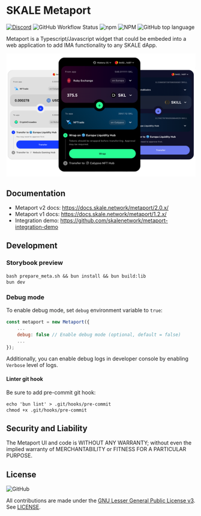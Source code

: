# SKALE Metaport

[![Discord](https://img.shields.io/discord/534485763354787851.svg)](https://discord.gg/vvUtWJB)
![GitHub Workflow Status](https://img.shields.io/github/actions/workflow/status/skalenetwork/metaport/publish.yml)
![npm](https://img.shields.io/npm/dm/@skalenetwork/metaport)
![NPM](https://img.shields.io/npm/l/@skalenetwork/metaport)
![GitHub top language](https://img.shields.io/github/languages/top/skalenetwork/metaport)

Metaport is a Typescript/Javascript widget that could be embeded into a web application to add IMA functionality to any SKALE dApp.

![Metaport Preview](art/metaport.png)

## Documentation

- Metaport v2 docs: https://docs.skale.network/metaport/2.0.x/
- Metaport v1 docs: https://docs.skale.network/metaport/1.2.x/
- Integration demo: https://github.com/skalenetwork/metaport-integration-demo

## Development

### Storybook preview

```
bash prepare_meta.sh && bun install && bun build:lib
bun dev
```

### Debug mode

To enable debug mode, set `debug` environment variable to `true`:

```Javascript
const metaport = new Metaport({
    ...
    debug: false // Enable debug mode (optional, default = false)
    ...
});
```

Additionally, you can enable debug logs in developer console by enabling `Verbose` level of logs.


#### Linter git hook

Be sure to add pre-commit git hook:

```shell
echo 'bun lint' > .git/hooks/pre-commit
chmod +x .git/hooks/pre-commit
```

## Security and Liability

The Metaport UI and code is WITHOUT ANY WARRANTY; without even the implied warranty of MERCHANTABILITY or FITNESS FOR A PARTICULAR PURPOSE.

## License

![GitHub](https://img.shields.io/github/license/skalenetwork/metaport.svg)

All contributions are made under the [GNU Lesser General Public License v3](https://www.gnu.org/licenses/lgpl-3.0.en.html). See [LICENSE](LICENSE).
